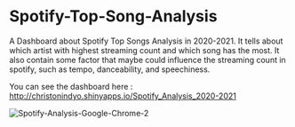 # Spotify-Top-Song-Analysis
A Dashboard about Spotify Top Songs Analysis in 2020-2021. It tells about which artist with highest streaming count and which song has the most. 
It also contain some factor that maybe could influence the streaming count in spotify, such as tempo, danceability, and speechiness.

You can see the dashboard here :
http://christonindyo.shinyapps.io/Spotify_Analysis_2020-2021

![Spotify-Analysis-Google-Chrome-2](https://user-images.githubusercontent.com/105972495/189955321-05bb000f-2b4f-4540-9e7e-4a9a5ba48b21.gif)


